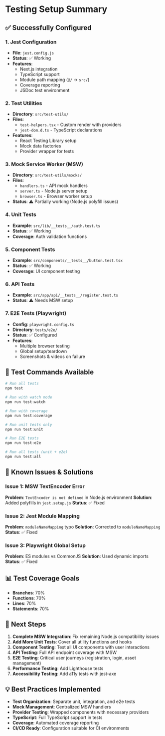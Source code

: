 # Testing Setup Summary

## ✅ Successfully Configured

### 1. Jest Configuration

- **File**: `jest.config.js`
- **Status**: ✅ Working
- **Features**:
  - Next.js integration
  - TypeScript support
  - Module path mapping (`@/` → `src/`)
  - Coverage reporting
  - JSDoc test environment

### 2. Test Utilities

- **Directory**: `src/test-utils/`
- **Files**:
  - `test-helpers.tsx` - Custom render with providers
  - `jest-dom.d.ts` - TypeScript declarations
- **Features**:
  - React Testing Library setup
  - Mock data factories
  - Provider wrapper for tests

### 3. Mock Service Worker (MSW)

- **Directory**: `src/test-utils/mocks/`
- **Files**:
  - `handlers.ts` - API mock handlers
  - `server.ts` - Node.js server setup
  - `browser.ts` - Browser worker setup
- **Status**: ⚠️ Partially working (Node.js polyfill issues)

### 4. Unit Tests

- **Example**: `src/lib/__tests__/auth.test.ts`
- **Status**: ✅ Working
- **Coverage**: Auth validation functions

### 5. Component Tests

- **Example**: `src/components/__tests__/button.test.tsx`
- **Status**: ✅ Working
- **Coverage**: UI component testing

### 6. API Tests

- **Example**: `src/app/api/__tests__/register.test.ts`
- **Status**: ⚠️ Needs MSW setup

### 7. E2E Tests (Playwright)

- **Config**: `playwright.config.ts`
- **Directory**: `tests/e2e/`
- **Status**: ✅ Configured
- **Features**:
  - Multiple browser testing
  - Global setup/teardown
  - Screenshots & videos on failure

## 🎯 Test Commands Available

```bash
# Run all tests
npm test

# Run with watch mode
npm run test:watch

# Run with coverage
npm run test:coverage

# Run unit tests only
npm run test:unit

# Run E2E tests
npm run test:e2e

# Run all tests (unit + e2e)
npm run test:all
```

## 🐛 Known Issues & Solutions

### Issue 1: MSW TextEncoder Error

**Problem**: `TextEncoder is not defined` in Node.js environment
**Solution**: Added polyfills in `jest.setup.js`
**Status**: ✅ Fixed

### Issue 2: Jest Module Mapping

**Problem**: `moduleNameMapping` typo
**Solution**: Corrected to `moduleNameMapping`
**Status**: ✅ Fixed

### Issue 3: Playwright Global Setup

**Problem**: ES modules vs CommonJS
**Solution**: Used dynamic imports
**Status**: ✅ Fixed

## 📊 Test Coverage Goals

- **Branches**: 70%
- **Functions**: 70%
- **Lines**: 70%
- **Statements**: 70%

## 🚀 Next Steps

1. **Complete MSW Integration**: Fix remaining Node.js compatibility issues
2. **Add More Unit Tests**: Cover all utility functions and hooks
3. **Component Testing**: Test all UI components with user interactions
4. **API Testing**: Full API endpoint coverage with MSW
5. **E2E Testing**: Critical user journeys (registration, login, asset management)
6. **Performance Testing**: Add Lighthouse tests
7. **Accessibility Testing**: Add a11y tests with jest-axe

## 💡 Best Practices Implemented

- **Test Organization**: Separate unit, integration, and e2e tests
- **Mock Management**: Centralized MSW handlers
- **Provider Testing**: Wrapped components with necessary providers
- **TypeScript**: Full TypeScript support in tests
- **Coverage**: Automated coverage reporting
- **CI/CD Ready**: Configuration suitable for CI environments
